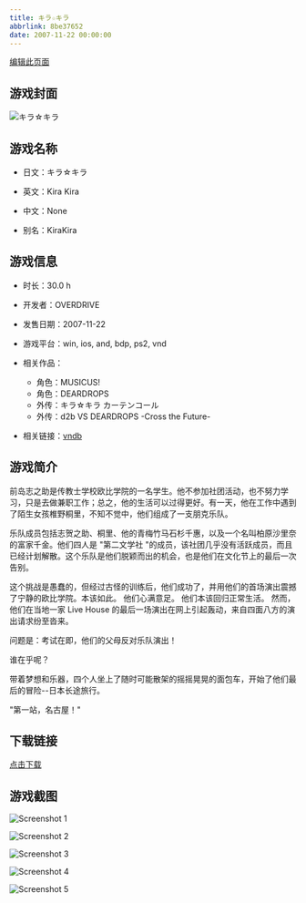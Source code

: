 ```yaml
---
title: キラ☆キラ
abbrlink: 8be37652
date: 2007-11-22 00:00:00
---
```

[编辑此页面](https://github.com/ACG-3/ADV3-source/blob/main/source/_posts/%E3%82%AD%E3%83%A9%E2%98%86%E3%82%AD%E3%83%A9.md)

## 游戏封面

![キラ☆キラ](https://pan.timero.xyz/d/onedrive/img_lib_001/%E3%82%AD%E3%83%A9%E2%98%86%E3%82%AD%E3%83%A9_cover.avif)


## 游戏名称

- 日文：キラ☆キラ
- 英文：Kira Kira
- 中文：None

- 别名：KiraKira


## 游戏信息

- 时长：30.0 h
- 开发者：OVERDRIVE
- 发售日期：2007-11-22
- 游戏平台：win, ios, and, bdp, ps2, vnd
- 相关作品：
   - 角色：MUSICUS!
   - 角色：DEARDROPS
   - 外传：キラ☆キラ カーテンコール
   - 外传：d2b VS DEARDROPS -Cross the Future-

- 相关链接：[vndb](https://vndb.org/v414)


## 游戏简介

前岛志之助是传教士学校欧比学院的一名学生。他不参加社团活动，也不努力学习，只是去做兼职工作；总之，他的生活可以过得更好。有一天，他在工作中遇到了陌生女孩椎野桐里，不知不觉中，他们组成了一支朋克乐队。

乐队成员包括志贺之助、桐里、他的青梅竹马石杉千惠，以及一个名叫柏原沙里奈的富家千金。他们四人是 "第二文学社 "的成员，该社团几乎没有活跃成员，而且已经计划解散。这个乐队是他们脱颖而出的机会，也是他们在文化节上的最后一次告别。

这个挑战是愚蠢的，但经过古怪的训练后，他们成功了，并用他们的首场演出震撼了宁静的欧比学院。本该如此。
他们心满意足。
他们本该回归正常生活。
然而，他们在当地一家 Live House 的最后一场演出在网上引起轰动，来自四面八方的演出请求纷至沓来。

问题是：考试在即，他们的父母反对乐队演出！

谁在乎呢？

带着梦想和乐器，四个人坐上了随时可能散架的摇摇晃晃的面包车，开始了他们最后的冒险--日本长途旅行。

"第一站，名古屋！"




## 下载链接

[点击下载](https://pan.timero.xyz/onedrive/adv_lib_001/%E3%82%AD%E3%83%A9%E2%98%86%E3%82%AD%E3%83%A9)


## 游戏截图


![Screenshot 1](https://pan.timero.xyz/d/onedrive/img_lib_001/%E3%82%AD%E3%83%A9%E2%98%86%E3%82%AD%E3%83%A9_Screenshot_1.avif)

![Screenshot 2](https://pan.timero.xyz/d/onedrive/img_lib_001/%E3%82%AD%E3%83%A9%E2%98%86%E3%82%AD%E3%83%A9_Screenshot_2.avif)

![Screenshot 3](https://pan.timero.xyz/d/onedrive/img_lib_001/%E3%82%AD%E3%83%A9%E2%98%86%E3%82%AD%E3%83%A9_Screenshot_3.avif)

![Screenshot 4](https://pan.timero.xyz/d/onedrive/img_lib_001/%E3%82%AD%E3%83%A9%E2%98%86%E3%82%AD%E3%83%A9_Screenshot_4.avif)

![Screenshot 5](https://pan.timero.xyz/d/onedrive/img_lib_001/%E3%82%AD%E3%83%A9%E2%98%86%E3%82%AD%E3%83%A9_Screenshot_5.avif)


